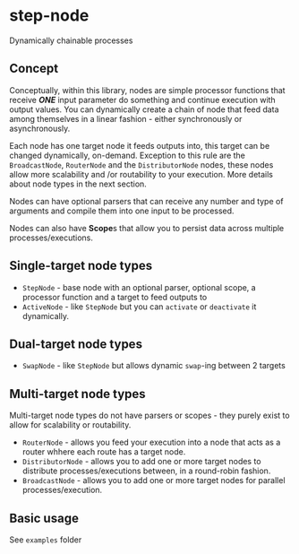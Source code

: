 step-node
===

Dynamically chainable processes

Concept
---

Conceptually, within this library, nodes are simple processor functions that receive ***ONE*** input parameter do something and continue execution with output values. You can dynamically create a chain of node that feed data among themselves in a linear fashion - either synchronously or asynchronously.

Each node has one target node it feeds outputs into, this target can be changed dynamically, on-demand. Exception to this rule are the `BroadcastNode`, `RouterNode` and the `DistributorNode` nodes, these nodes allow more scalability and /or routability to your execution. More details about node types in the next section.

Nodes can have optional parsers that can receive any number and type of arguments and compile them into one input to be processed.

Nodes can also have **Scope**s that allow you to persist data across multiple processes/executions.

Single-target node types
---

- `StepNode` - base node with an optional parser, optional scope, a processor function and a target to feed outputs to
- `ActiveNode` - like `StepNode` but you can `activate` or `deactivate` it dynamically.

Dual-target node types
---

- `SwapNode` - like `StepNode` but allows dynamic `swap`-ing between 2 targets

Multi-target node types
---

Multi-target node types do not have parsers or scopes - they purely exist to allow for scalability or routability.

- `RouterNode` - allows you feed your execution into a node that acts as a router whhere each route has a target node.
- `DistributorNode` - allows you to add one or more target nodes to distribute processes/executions between, in a round-robin fashion.
- `BroadcastNode` - allows you to add one or more target nodes for parallel processes/execution.

Basic usage
---

See `examples` folder
